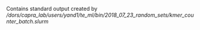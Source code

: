 Contains standard output created by
*/dors/capra_lab/users/yand1/te_ml/bin/2018_07_23_random_sets/kmer_counter_batch.slurm*